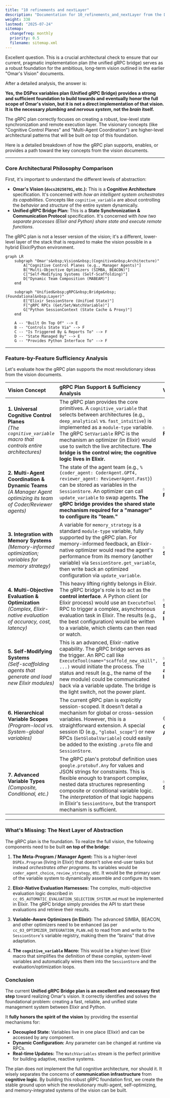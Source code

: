 ```yaml
---
title: "10 refinements and nextLayer"
description: "Documentation for 10_refinements_and_nextLayer from the Dspex repository."
weight: 338
lastmod: "2025-07-24"
sitemap:
  changefreq: monthly
  priority: 0.5
  filename: sitemap.xml
---
```


Excellent question. This is a crucial architectural check to ensure that our current, pragmatic implementation plan (the unified gRPC bridge) serves as a robust foundation for the ambitious, long-term vision outlined in the earlier "Omar's Vision" documents.

After a detailed analysis, the answer is:

**Yes, the DSPex variables plan (Unified gRPC Bridge) provides a strong and sufficient foundation to build towards and eventually honor the full scope of Omar's vision, but it is not a direct implementation of that vision. It is the necessary *plumbing* and *nervous system*, not the *brain* itself.**

The gRPC plan correctly focuses on creating a robust, low-level state synchronization and remote execution layer. The visionary concepts (like "Cognitive Control Planes" and "Multi-Agent Coordination") are higher-level architectural patterns that will be built *on top* of this foundation.

Here is a detailed breakdown of how the gRPC plan supports, enables, or provides a path toward the key concepts from the vision documents.

---

### Core Architectural Philosophy Comparison

First, it's important to understand the different levels of abstraction:

*   **Omar's Vision (`docs20250701`, etc.):** This is a **Cognitive Architecture** specification. It's concerned with *how an intelligent system orchestrates its capabilities*. Concepts like `cognitive_variable` are about controlling the *behavior* and *structure* of the entire system dynamically.
*   **Unified gRPC Bridge Plan:** This is a **State Synchronization & Communication Protocol** specification. It's concerned with *how two separate processes (Elixir and Python) share state and execute remote functions*.

The gRPC plan is not a lesser version of the vision; it's a different, lower-level layer of the stack that is required to make the vision possible in a hybrid Elixir/Python environment.

```mermaid
graph LR
    subgraph "Omar's&nbsp;Vision&nbsp;(Cognitive&nbsp;Architecture)"
        A["Cognitive Control Planes (e.g., Manager Agents)"]
        B["Multi-Objective Optimizers (SIMBA, BEACON)"]
        C["Self-Modifying Systems (Self-Scaffolding)"]
        D["Dynamic Team Composition (MABEAM)"]
    end

    subgraph "Unified&nbsp;gRPC&nbsp;Bridge&nbsp;(Foundational&nbsp;Layer)"
        E["Elixir SessionStore (Unified State)"]
        F["gRPC RPCs (Get/Set/WatchVariable)"]
        G["Python SessionContext (State Cache & Proxy)"]
    end

    A -- "Built On Top Of" --> E
    B -- "Controls State Via" --> F
    C -- "Is Triggered By & Reports To" --> F
    D -- "State Managed By" --> E
    G -- "Provides Python Interface To" --> F
```

---

### Feature-by-Feature Sufficiency Analysis

Let's evaluate how the gRPC plan supports the most revolutionary ideas from the vision documents.

| Vision Concept | gRPC Plan Support & Sufficiency Analysis | Verdict |
| :--- | :--- | :--- |
| **1. Universal Cognitive Control Planes**<br/>*(The `cognitive_variable` macro that controls entire architectures)* | The gRPC plan provides the core primitives. A `cognitive_variable` that selects between architectures (e.g., `deep_analytical` vs. `fast_intuitive`) is implemented as a `module-type` variable. The gRPC `SetVariable` RPC is the mechanism an optimizer (in Elixir) would use to switch the live architecture. **The bridge is the control wire; the cognitive logic lives in Elixir.** | ✅ **Strong Foundation** |
| **2. Multi-Agent Coordination & Dynamic Teams**<br/>*(A Manager Agent optimizing its team of Coder/Reviewer agents)* | The state of the agent team (e.g., `%{coder_agent: CoderAgent.GPT4, reviewer_agent: ReviewerAgent.Fast}`) can be stored as variables in the `SessionStore`. An optimizer can call `update_variable` to swap agents. **The gRPC bridge provides the shared state mechanism required for a "manager" to configure its "team."** | ✅ **Strong Foundation** |
| **3. Integration with Memory Systems**<br/>*(Memory-informed optimization; variables for memory strategy)* | A variable for `memory_strategy` is a standard `module-type` variable, fully supported by the gRPC plan. For memory-informed feedback, an Elixir-native optimizer would read the agent's performance from its memory (another variable) via `SessionStore.get_variable`, then write back an optimized configuration via `update_variable`. | ✅ **Good Support** |
| **4. Multi-Objective Evaluation & Optimization**<br/>*(Complex, Elixir-native evaluation of accuracy, cost, latency)* | This heavy lifting rightly belongs in Elixir. The gRPC bridge's role is to act as the **control interface**. A Python client (or Elixir process) would use an `ExecuteTool` RPC to trigger a complex, asynchronous evaluation task in Elixir. The results (e.g., the best configuration) would be written to a variable, which clients can then read or watch. | ✅ **Sufficient as an Interface** |
| **5. Self-Modifying Systems**<br/>*(Self-scaffolding agents that generate and load new Elixir modules)* | This is an advanced, Elixir-native capability. The gRPC bridge serves as the trigger. An RPC call like `ExecuteTool(name="scaffold_new_skill", ...)` would initiate the process. The status and result (e.g., the name of the new module) could be communicated back via a variable update. The bridge is the light switch, not the power plant. | ✅ **Sufficient as an Interface** |
| **6. Hierarchical Variable Scopes**<br/>*(Program-local vs. System-global variables)* | The current gRPC plan is explicitly session-scoped. It doesn't detail a mechanism for global or cross-session variables. However, this is a straightforward extension. A special session ID (e.g., `"global_scope"`) or new RPCs (`GetGlobalVariable`) could easily be added to the existing `.proto` file and `SessionStore`. | 🟡 **Minor Gap, Easily Addressed** |
| **7. Advanced Variable Types**<br/>*(Composite, Conditional, etc.)* | The gRPC plan's protobuf definition uses `google.protobuf.Any` for values and JSON strings for constraints. This is flexible enough to transport complex, nested data structures representing composite or conditional variable logic. The *interpretation* of that logic happens in Elixir's `SessionStore`, but the transport mechanism is sufficient. | ✅ **Well-Supported** |

---

### What's Missing: The Next Layer of Abstraction

The gRPC plan is the foundation. To realize the full vision, the following components need to be built **on top of the bridge**:

1.  **The Meta-Program / Manager Agent:**
    This is a higher-level `DSPEx.Program` (living in Elixir) that doesn't solve end-user tasks but instead *orchestrates other programs*. Its variables would be `coder_agent_choice`, `review_strategy`, etc. It would be the primary user of the variable system to dynamically assemble and configure its team.

2.  **Elixir-Native Evaluation Harnesses:**
    The complex, multi-objective evaluation logic described in `cc_05_AUTOMATIC_EVALUATION_SELECTION_SYSTEM.md` must be implemented in Elixir. The gRPC bridge simply provides the API to start these evaluations and retrieve their results.

3.  **Variable-Aware Optimizers (in Elixir):**
    The advanced SIMBA, BEACON, and other optimizers need to be enhanced (as per `cc_03_OPTIMIZER_INTEGRATION_PLAN.md`) to read from and write to the `SessionStore`'s variable registry, making them the "brains" that drive adaptation.

4.  **The `cognitive_variable` Macro:**
    This would be a higher-level Elixir macro that simplifies the definition of these complex, system-level variables and automatically wires them into the `SessionStore` and the evaluation/optimization loops.

### Conclusion

The current **Unified gRPC Bridge plan is an excellent and necessary first step** toward realizing Omar's vision. It correctly identifies and solves the foundational problem: creating a fast, reliable, and unified state management system between Elixir and Python.

It **fully honors the spirit of the vision** by providing the essential mechanisms for:
*   **Decoupled State:** Variables live in one place (Elixir) and can be accessed by any component.
*   **Dynamic Configuration:** Any parameter can be changed at runtime via RPCs.
*   **Real-time Updates:** The `WatchVariables` stream is the perfect primitive for building adaptive, reactive systems.

The plan does not implement the full cognitive architecture, nor should it. It wisely separates the concerns of **communication infrastructure** from **cognitive logic**. By building this robust gRPC foundation first, we create the stable ground upon which the revolutionary multi-agent, self-optimizing, and memory-integrated systems of the vision can be built.
